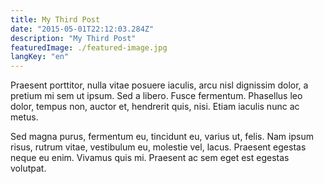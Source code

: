 ```yaml
---
title: My Third Post
date: "2015-05-01T22:12:03.284Z"
description: "My Third Post"
featuredImage: ./featured-image.jpg
langKey: "en"
---
```


Praesent porttitor, nulla vitae posuere iaculis, arcu nisl dignissim dolor, a pretium mi sem ut ipsum. Sed a libero. Fusce fermentum. Phasellus leo dolor, tempus non, auctor et, hendrerit quis, nisi. Etiam iaculis nunc ac metus.

Sed magna purus, fermentum eu, tincidunt eu, varius ut, felis. Nam ipsum risus, rutrum vitae, vestibulum eu, molestie vel, lacus. Praesent egestas neque eu enim. Vivamus quis mi. Praesent ac sem eget est egestas volutpat.